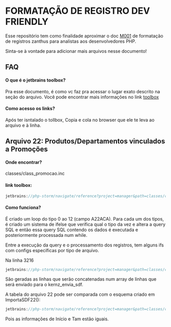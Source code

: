 
# FORMATAÇÃO DE REGISTRO DEV FRIENDLY

Esse repositório tem como finalidade aproximar o doc [M001](https://docs.zanthusonline.com.br/wp-content/uploads/2024/02/M001-Formatacao-de-Registros.pdf) de formatação de registros zanthus para analistas aos desenvolvedores PHP. 

Sinta-se à vontade para adicionar mais arquivos nesse documento! 


## FAQ

#### O que é o jetbrains toolbox? 

Pra esse documento, é como vc faz pra acessar o lugar exato descrito na seção do arquivo. Você pode encontrar mais informações no link
[toolbox](https://www.jetbrains.com/toolbox-app/)

#### Como acesso os links?
Após ter isntalado o tollbox, Copia e cola no browser que ele te leva ao arquivo e à linha. 


##  Arquivo 22: Produtos/Departamentos vinculados a Promoções

#### Onde encontrar?
classes/class_promocao.inc 

#### link toolbox: 

```javascript
jetbrains://php-storm/navigate/reference?project=manager&path=classes/class_novapromocao.inc:2802
``` 

#### Como funciona?

É criado um loop do tipo 0 ao 12 (campo A22ACA). Para cada um dos tipos, é criado um sistema de ifelse que verifica qual o tipo da vez e altera a query SQL e então essa query SQL contendo os dados é executada e posteriormente processada num while.

Entre a execução da query e o processamento dos registros, tem alguns ifs com configs específicas por tipo de arquivo. 

Na linha 3216

```javascript
jetbrains://php-storm/navigate/reference?project=manager&path=classes/class_novapromocao.inc:3216
``` 

São geradas as linhas que serão concatenadas num array de linhas que será enviado para o kernz_envia_sdf. 

A tabela do arquivo 22 pode ser comparada com o esquema criado em ImportaSDF22():

```javascript
jetbrains://php-storm/navigate/reference?project=manager&path=classes/class_novapromocao.inc:3435
``` 
Pois as informações de Início e Tam estão iguais. 
